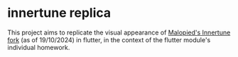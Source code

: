 # innertune replica

This project aims to replicate the visual appearance of [Malopied's Innertune fork](https://github.com/Malopieds/InnerTune) (as of 19/10/2024) in flutter, in the context of the flutter module's individual homework.
